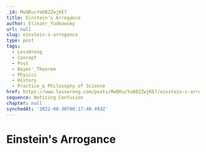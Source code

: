 ```yaml
---
_id: MwQRucYo6BZZwjKE7
title: Einstein's Arrogance
author: Eliezer_Yudkowsky
url: null
slug: einstein-s-arrogance
type: post
tags:
  - LessWrong
  - Concept
  - Post
  - Bayes'_Theorem
  - Physics
  - History
  - Practice_& Philosophy of Science
href: https://www.lesswrong.com/posts/MwQRucYo6BZZwjKE7/einstein-s-arrogance
sequence: Noticing Confusion
chapter: null
synchedAt: '2022-08-30T08:17:40.493Z'
---
```


# Einstein's Arrogance
